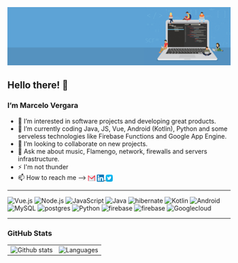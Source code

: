 ![alt text](https://github.com/marcelorvergara/marcelorvergara/blob/main/good-programmer-banner-final.jpg)

## Hello there! :wave:

### I’m Marcelo Vergara

- 👀 I’m interested in software projects and developing great products.
- 🌱 I’m currently coding Java, JS, Vue, Android (Kotlin), Python and some serveless technologies like Firebase Functions and Google App Engine.
- 💞️ I’m looking to collaborate on new projects.
- :speech_balloon: Ask me about music, Flamengo, network, firewalls and servers infrastructure.
- :zap: I'm not thunder
- 📫 How to reach me --> <a href="mailto:marcelorv@gmail.com"><img src="icons/gmail.svg" alt="GmailIcon" width="16" height="16" align="center"><img/></a> <a href="https://www.linkedin.com/in/mvergara/"><img src="icons/linkedin.svg" alt="LinkedinIcon" width="16" height="16" align="center"><img/> <a href="https://twitter.com/OFlamengoFacts"><img src="icons/twitter.svg" alt="TwitterIcon" width="16" height="16" align="center"><img/></a>

***

<img alt="Vue.js" src="https://img.shields.io/badge/Vue.js-%20-yellowgreen?style=for-the-badge&logo=vue.js"/> <img alt="Node.js" src="https://img.shields.io/badge/Node.js-%20-green?style=for-the-badge&logo=node.js"/> <img alt="JavaScript" src="https://img.shields.io/badge/JavaScript-%20-yellow?style=for-the-badge&logo=javascript"/>  <img alt="Java" src="https://img.shields.io/badge/Java-%20-orange?style=for-the-badge&logo=java"/> <img alt="hibernate" src="https://img.shields.io/badge/Hibernate-%20-lightgray?style=for-the-badge&logo=hibernate"/> <img alt="Kotlin" src="https://img.shields.io/badge/Kotlin-%20-blue?style=for-the-badge&logo=kotlin"/> <img alt="Android" src="https://img.shields.io/badge/Android-%20-green?style=for-the-badge&logo=android"/>     <img alt="MySQL" src="https://img.shields.io/badge/MySQL-%20-blue?style=for-the-badge&logo=mysql"/> <img alt="postgres" src="https://img.shields.io/badge/postgres-%20-lightgrey?style=for-the-badge&logo=postgresql"/> <img alt="Python" src="https://img.shields.io/badge/Python-%20-blue?style=for-the-badge&logo=python"/>  <img alt="firebase" src="https://img.shields.io/badge/Firebase-%20-yellow?style=for-the-badge&logo=firebase"/> <img alt="firebase" src="https://img.shields.io/badge/Bootstrap-%20-blueviolet?style=for-the-badge&logo=bootstrap"/> <img alt="Googlecloud" src="https://img.shields.io/badge/Googlecloud-%20-blue?style=for-the-badge&logo=google%20cloud"/> 

---

### GitHub Stats 

<table style="vertical-align: top; border: 0 solid black; border-collapse: collapse">
    <tr>
        <td>
            <img width="430" alt="Github stats" src="https://github-readme-stats.vercel.app/api?username=marcelorvergara&count_private=true&show_icons=true&theme=onedark"/> 
        </td>    
        <td>
            <img width="280" src="https://github-readme-stats.vercel.app/api/top-langs/?username=marcelorvergara&langs_count=10&layout=compact&theme=onedark" height="220" alt="Languages" />
        </td>
</tr>
</table>




<!---
marcelorvergara/marcelorvergara is a ✨ special ✨ repository because its `README.md` (this file) appears on your GitHub profile.
You can click the Preview link to take a look at your changes.
--->
